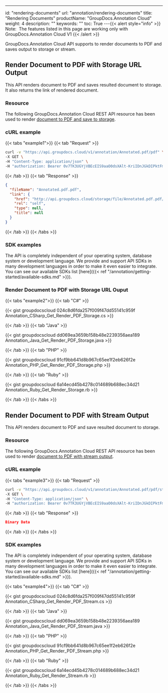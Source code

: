 ---
id: "rendering-documents"
url: "annotation/rendering-documents"
title: "Rendering Documents"
productName: "GroupDocs.Annotation Cloud"
weight: 4
description: ""
keywords: ""
toc: True
---{{< alert style="info" >}}
Note:  The features listed in this page are working only with GroupDocs.Annotation Cloud V1
{{< /alert >}}

GroupDocs.Annotation Cloud API supports to render documents to PDF and saves output to storage or stream.

## Render Document to PDF with Storage URL Output

This API renders document to PDF and saves resulted document to storage. It also returns the link of rendered document.

### Resource

The following GroupDocs.Annotation Cloud REST API resource has been used to render [document to PDF and save to storage](https://apireference.groupdocs.cloud/annotation/#!/PdfFile/GetPdf).

### cURL example

{{< tabs "example1">}}
{{< tab "Request" >}}

```bash
curl -v "https://api.groupdocs.cloud/v1/annotation/Annotated.pdf/pdf" \
-X GET \
-H "Content-Type: application/json" \
-H "authorization: Bearer 0v7TK3UGYjVBEcEIS9aaO0dsXAlt-KriIDnJGkDIPktFmuu6xIuou2-eVUD4-Td9TcToDvShk9w02pWIXvyEdstxDqjSa8L2K4Pk2zgNkAoEDgDeFlpWf0k7lZ8guqUm43eAKQf43MVNyr3L6P3w1e2l9j-RJx-btpPorcZ90xY8S_b1vySsKsUxOlnwYtWc01JEXlO7TNrmfD3Eek4ch-xzi-qe4V8nofmy7RbqwHNczeP7O_9bMi1eQ68b3Rprqd4UvDCj3gqTMyAaqd-I58lJzZsHRnbZoM7icIjVQyu02bRgx7meoXB8fIWmOkUfUkiGTT3IjI4NSmARxrPPwgp2LAv-N_9H0q3nxxfZDV1vHZQP--I6vgC2UHo-YPw-mB4WRVHsUKqq04L4pdR4pCIWuluus_ydjVH_ndJlqP843eL3glt1XJez3DgXQIbHiAnqBBDqZqSZZDVUYhLDq1jN9eM"
```

{{< /tab >}}
{{< tab "Response" >}}

```json
{
  "fileName": "Annotated.pdf.pdf",
  "link": {
    "href": "http://api.groupdocs.cloud/storage/file/Annotated.pdf.pdf/Annotated_pdf/p",
    "rel": "self",
    "type": null,
    "title": null
  }
}
```

{{< /tab >}}
{{< /tabs >}}

### SDK examples

The API is completely independent of your operating system, database system or development language. We provide and support API SDKs in many development languages in order to make it even easier to integrate. You can see our available SDKs list [here]({{< ref "/annotation/getting-started/available-sdks.md" >}}).

### Render Document to PDF with Storage URL Ouput

{{< tabs "example2">}}
{{< tab "C#" >}}

{{< gist groupdocscloud 024c8d6fda257f009f47dd55141c959f Annotation_CSharp_Get_Render_PDF_Storage.cs >}}

{{< /tab >}}
{{< tab "Java" >}}

{{< gist groupdocscloud dd069ea3659b158b48e2239356aea189 Annotation_Java_Get_Render_PDF_Storage.java >}}

{{< /tab >}}
{{< tab "PHP" >}}

{{< gist groupdocscloud 91cf9bb641d8b967c65ee1f2eb626f2e Annotation_PHP_Get_Render_PDF_Storage.php >}}

{{< /tab >}}
{{< tab "Ruby" >}}

{{< gist groupdocscloud 6a14ecd45b4278c014689b688ec34d21 Annotation_Ruby_Get_Render_Storage.rb >}}

{{< /tab >}}
{{< /tabs >}}

## Render Document to PDF with Stream Output

This API renders document to PDF and save resulted document to storage.

### Resource

The following GroupDocs.Annotation Cloud REST API resource has been used to render [document to PDF with stream output](https://apireference.groupdocs.cloud/annotation/#!/PdfFile/GetPdfStream).

### cURL example

{{< tabs "example3">}}
{{< tab "Request" >}}

```bash
curl -v "https://api.groupdocs.cloud/v1/annotation/Annotated.pdf/pdf/stream" \
-X GET \
-H "Content-Type: application/json" \
-H "authorization: Bearer 0v7TK3UGYjVBEcEIS9aaO0dsXAlt-KriIDnJGkDIPktFmuu6xIuou2-eVUD4-Td9TcToDvShk9w02pWIXvyEdstxDqjSa8L2K4Pk2zgNkAoEDgDeFlpWf0k7lZ8guqUm43eAKQf43MVNyr3L6P3w1e2l9j-RJx-btpPorcZ90xY8S_b1vySsKsUxOlnwYtWc01JEXlO7TNrmfD3Eek4ch-xzi-qe4V8nofmy7RbqwHNczeP7O_9bMi1eQ68b3Rprqd4UvDCj3gqTMyAaqd-I58lJzZsHRnbZoM7icIjVQyu02bRgx7meoXB8fIWmOkUfUkiGTT3IjI4NSmARxrPPwgp2LAv-N_9H0q3nxxfZDV1vHZQP--I6vgC2UHo-YPw-mB4WRVHsUKqq04L4pdR4pCIWuluus_ydjVH_ndJlqP843eL3glt1XJez3DgXQIbHiAnqBBDqZqSZZDVUYhLDq1jN9eM"
```

{{< /tab >}}
{{< tab "Response" >}}

```json
Binary Data
```

{{< /tab >}}
{{< /tabs >}}

### SDK examples

The API is completely independent of your operating system, database system or development language. We provide and support API SDKs in many development languages in order to make it even easier to integrate. You can see our available SDKs list [here]({{< ref "/annotation/getting-started/available-sdks.md" >}}).

{{< tabs "example4">}}
{{< tab "C#" >}}

{{< gist groupdocscloud 024c8d6fda257f009f47dd55141c959f Annotation_CSharp_Get_Render_PDF_Stream.cs >}}

{{< /tab >}}
{{< tab "Java" >}}

{{< gist groupdocscloud dd069ea3659b158b48e2239356aea189 Annotation_Java_Get_Render_PDF_Stream.java >}}

{{< /tab >}}
{{< tab "PHP" >}}

{{< gist groupdocscloud 91cf9bb641d8b967c65ee1f2eb626f2e Annotation_PHP_Get_Render_PDF_Stream.php >}}

{{< /tab >}}
{{< tab "Ruby" >}}

{{< gist groupdocscloud 6a14ecd45b4278c014689b688ec34d21 Annotation_Ruby_Get_Render_Stream.rb >}}

{{< /tab >}}
{{< /tabs >}}
